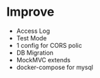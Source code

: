 # Improve
- Access Log
- Test Mode
- 1 config for CORS polic
- DB Migration
- MockMVC extends
- docker-compose for mysql


